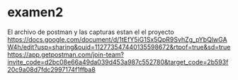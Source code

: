 # examen2

El archivo de postman y las capturas estan el el proyecto
https://docs.google.com/document/d/1tEfY5iG1Sx5QpR9SvhZg_pYbQlwGAW4h/edit?usp=sharing&ouid=112773547440135598672&rtpof=true&sd=true
https://app.getpostman.com/join-team?invite_code=d2bc08e66a49da039d453a987c552780&target_code=2b593f20c9a08d7fdc2997174f1ffba8
